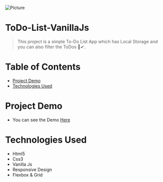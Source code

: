 
![Picture](https://i.ibb.co/Kz6FFSZ/x-XMab-YYez-GITs-PPA8-Pdu-AZXEm-Xvz0-Xr71-FEQGqy4.jpg)
# ToDo-List-VanillaJs
>This project is a simple To-Do List App which has Local Storage and you can also filter the ToDos 📃✔.

# Table of Contents
* [Project Demo](#project-demo)
* [Technologies Used](#technologies-used)

# <a name="project-demo"></a>Project Demo
* You can see the Demo <a href="https://sinasimpletodolist.netlify.app/">Here</a> 

# <a name="technologies-used"></a>Technologies Used
* Html5
* Css3
* Vanilla Js
* Responsive Design
* Flexbox & Grid
